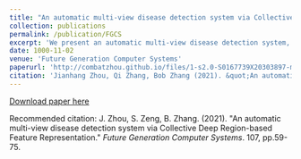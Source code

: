 ```yaml
---
title: "An automatic multi-view disease detection system via Collective Deep Region-based Feature Representation"
collection: publications
permalink: /publication/FGCS
excerpt: 'We present an automatic multi-view disease detection system, which contains a series of automatic procedures.'
date: 1000-11-02
venue: 'Future Generation Computer Systems'
paperurl: 'http://combatzhou.github.io/files/1-s2.0-S0167739X20303897-main.pdf'
citation: 'Jianhang Zhou, Qi Zhang, Bob Zhang (2021). &quot;An automatic multi-view disease detection system via Collective Deep Region-based Feature Representation.&quot; <i>Future Generation Computer Systems</i>. 107, 59-75.'
---
```


[Download paper here](http://combatzhou.github.io/files/1-s2.0-S0167739X20303897-main.pdf)

Recommended citation: J. Zhou, S. Zeng, B. Zhang. (2021). &quot;An automatic multi-view disease detection system via Collective Deep Region-based Feature Representation.&quot; <i>Future Generation Computer Systems</i>. 107, pp.59-75.
